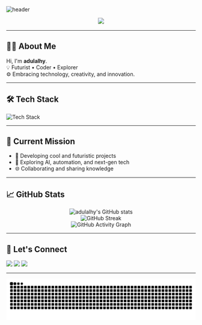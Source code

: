 <!-- Futuristic README for adulalhy -->

<img src="https://capsule-render.vercel.app/api?type=waving&color=0:0fffd7,100:5e60ce&height=200&section=header&text=adulalhy%20🚀&fontSize=50&fontAlignY=40&desc=Welcome%20to%20the%20Future!&descAlignY=60&descAlign=62" alt="header"/>

<p align="center">
  <img src="https://readme-typing-svg.herokuapp.com?font=Orbitron&size=32&duration=4000&color=5e60ce&center=true&vCenter=true&width=600&lines=👾+Hello+Earthlings!;⚡+Building+the+future+one+commit+at+a+time;🛸+Always+learning+and+exploring" />
</p>

---

## 🧑‍🚀 About Me

Hi, I'm <b>adulalhy</b>.<br>
💡 Futurist • Coder • Explorer<br>
⚙️ Embracing technology, creativity, and innovation.

---

## 🛠️ Tech Stack

<img src="https://skillicons.dev/icons?i=js,ts,python,react,go,astro,cpp,linux,git,figma,ai" alt="Tech Stack" />

---

## 🚀 Current Mission

- 🚧 Developing cool and futuristic projects
- 🤖 Exploring AI, automation, and next-gen tech
- 🌐 Collaborating and sharing knowledge

---

## 📈 GitHub Stats

<p align="center">
  <img src="https://github-readme-stats.vercel.app/api?username=adulalhy&show_icons=true&theme=tokyonight&hide_border=true" alt="adulalhy's GitHub stats" />
  <br />
  <img src="https://github-readme-streak-stats.herokuapp.com/?user=adulalhy&theme=tokyonight&hide_border=true" alt="GitHub Streak"/>
  <br />
  <img src="https://github-readme-activity-graph.cyclic.app/graph?username=adulalhy&theme=tokyo-night&hide_border=true" alt="GitHub Activity Graph"/>
</p>

---

## 🌌 Let's Connect

<a href="mailto:adulalhy@example.com"><img src="https://img.shields.io/badge/Email-0fffd7?style=for-the-badge&logo=gmail&logoColor=white"></a>
<a href="https://linkedin.com/in/adulalhy"><img src="https://img.shields.io/badge/LinkedIn-5e60ce?style=for-the-badge&logo=linkedin&logoColor=white"></a>
<a href="https://twitter.com/adulalhy"><img src="https://img.shields.io/badge/X(Twitter)-272727?style=for-the-badge&logo=twitter&logoColor=white"></a>

---

<p align="center">
  <img src="https://raw.githubusercontent.com/adulalhy/adulalhy/output/github-contribution-grid-snake.svg" alt="snake"/>
</p>

<!--
Profile generated with ❤️ by GitHub Copilot X
-->
